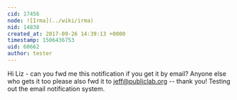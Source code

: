 ```yaml
---
cid: 17456
node: ![Irma](../wiki/irma)
nid: 14838
created_at: 2017-09-26 14:39:13 +0000
timestamp: 1506436753
uid: 60662
author: tester
---
```


Hi Liz - can you fwd me this notification if you get it by email? Anyone else who gets it too please also fwd it to jeff@publiclab.org -- thank you! Testing out the email notification system.  